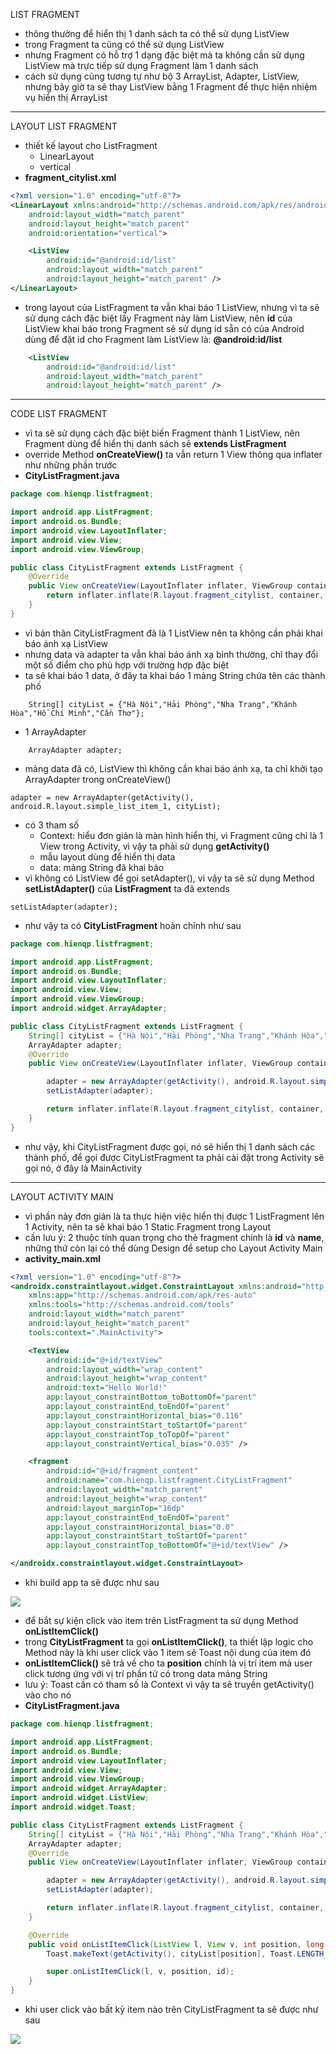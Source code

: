 LIST FRAGMENT

- thông thường để hiển thị 1 danh sách ta có thể sử dụng ListView
- trong Fragment ta cũng có thể sử dụng ListView
- nhưng Fragment có hỗ trợ 1 dạng đặc biệt mà ta không cần sử dụng ListView mà trực tiếp sử dụng Fragment làm 1 danh sách
- cách sử dụng cũng tương tự như bộ 3 ArrayList, Adapter, ListView, nhưng bây giờ ta sẽ thay ListView bằng 1 Fragment để thực hiện nhiệm vụ hiển thị ArrayList
___

LAYOUT LIST FRAGMENT

- thiết kế layout cho ListFragment
	- LinearLayout
	- vertical
- __fragment_citylist.xml__
```xml
<?xml version="1.0" encoding="utf-8"?>
<LinearLayout xmlns:android="http://schemas.android.com/apk/res/android"
    android:layout_width="match_parent"
    android:layout_height="match_parent"
    android:orientation="vertical">

    <ListView
        android:id="@android:id/list"
        android:layout_width="match_parent"
        android:layout_height="match_parent" />
</LinearLayout>
```

- trong layout của ListFragment ta vẫn khai báo 1 ListView, nhưng vì ta sẽ sử dụng cách đặc biệt lấy Fragment này làm ListView, nên __id__ của ListView khai báo trong Fragment sẽ sử dụng id sẵn có của Android dùng để đặt id cho Fragment làm ListView là: __@android:id/list__ 

```xml
    <ListView
        android:id="@android:id/list"
        android:layout_width="match_parent"
        android:layout_height="match_parent" />
```

___

CODE LIST FRAGMENT

- vì ta sẽ sử dụng cách đặc biệt biến Fragment thành 1 ListView, nên Fragment dùng để hiển thị danh sách sẽ __extends ListFragment__
- override Method __onCreateView()__ ta vẫn return 1 View thông qua inflater như những phần trước
- __CityListFragment.java__
```java
package com.hienqp.listfragment;

import android.app.ListFragment;
import android.os.Bundle;
import android.view.LayoutInflater;
import android.view.View;
import android.view.ViewGroup;

public class CityListFragment extends ListFragment {
    @Override
    public View onCreateView(LayoutInflater inflater, ViewGroup container, Bundle savedInstanceState) {
        return inflater.inflate(R.layout.fragment_citylist, container, false);
    }
}
```
- vì bản thân CityListFragment đã là 1 ListView nên ta không cần phải khai báo ánh xạ ListView
- nhưng data và adapter ta vẫn khai báo ánh xạ bình thường, chỉ thay đổi một số điểm cho phù hợp với trường hợp đặc biệt
- ta sẽ khai báo 1 data, ở đây ta khai báo 1 mảng String chứa tên các thành phố
```
    String[] cityList = {"Hà Nội","Hải Phòng","Nha Trang","Khánh Hòa","Hồ Chí Minh","Cần Thơ"};
```
- 1 ArrayAdapter
```
    ArrayAdapter adapter;
```
- mảng data đã có, ListView thì không cần khai báo ánh xạ, ta chỉ khởi tạo ArrayAdapter trong onCreateView()
```
adapter = new ArrayAdapter(getActivity(), android.R.layout.simple_list_item_1, cityList);
```
- có 3 tham số
	- Context: hiểu đơn giản là màn hình hiển thị, vì Fragment cũng chỉ là 1 View trong Activity, vì vậy ta phải sử dụng __getActivity()__
	- mẫu layout dùng để hiển thị data
	- data: mảng String đã khai báo
- vì không có ListView để gọi setAdapter(), vì vậy ta sẽ sử dụng Method __setListAdapter()__ của __ListFragment__ ta đã extends
```
setListAdapter(adapter);
```
- như vậy ta có __CityListFragment__ hoàn chỉnh như sau
```java
package com.hienqp.listfragment;

import android.app.ListFragment;
import android.os.Bundle;
import android.view.LayoutInflater;
import android.view.View;
import android.view.ViewGroup;
import android.widget.ArrayAdapter;

public class CityListFragment extends ListFragment {
    String[] cityList = {"Hà Nội","Hải Phòng","Nha Trang","Khánh Hòa","Hồ Chí Minh","Cần Thơ"};
    ArrayAdapter adapter;
    @Override
    public View onCreateView(LayoutInflater inflater, ViewGroup container, Bundle savedInstanceState) {

        adapter = new ArrayAdapter(getActivity(), android.R.layout.simple_list_item_1, cityList);
        setListAdapter(adapter);

        return inflater.inflate(R.layout.fragment_citylist, container, false);
    }
}
```

- như vậy, khi CityListFragment được gọi, nó sẽ hiển thị 1 danh sách các thành phố, để gọi được CityListFragment ta phải cài đặt trong Activity sẽ gọi nó, ở đây là MainActivity

___

LAYOUT ACTIVITY MAIN

- vì phần này đơn giản là ta thực hiện việc hiển thị được 1 ListFragment lên 1 Activity, nên ta sẽ khai báo 1 Static Fragment trong Layout
- cần lưu ý: 2 thuộc tính quan trọng cho thẻ fragment chính là __id__ và __name__, những thứ còn lại có thể dùng Design để setup cho Layout Activity Main
- __activity_main.xml__
```xml
<?xml version="1.0" encoding="utf-8"?>
<androidx.constraintlayout.widget.ConstraintLayout xmlns:android="http://schemas.android.com/apk/res/android"
    xmlns:app="http://schemas.android.com/apk/res-auto"
    xmlns:tools="http://schemas.android.com/tools"
    android:layout_width="match_parent"
    android:layout_height="match_parent"
    tools:context=".MainActivity">

    <TextView
        android:id="@+id/textView"
        android:layout_width="wrap_content"
        android:layout_height="wrap_content"
        android:text="Hello World!"
        app:layout_constraintBottom_toBottomOf="parent"
        app:layout_constraintEnd_toEndOf="parent"
        app:layout_constraintHorizontal_bias="0.116"
        app:layout_constraintStart_toStartOf="parent"
        app:layout_constraintTop_toTopOf="parent"
        app:layout_constraintVertical_bias="0.035" />

    <fragment
        android:id="@+id/fragment_content"
        android:name="com.hienqp.listfragment.CityListFragment"
        android:layout_width="match_parent"
        android:layout_height="wrap_content"
        android:layout_marginTop="16dp"
        app:layout_constraintEnd_toEndOf="parent"
        app:layout_constraintHorizontal_bias="0.0"
        app:layout_constraintStart_toStartOf="parent"
        app:layout_constraintTop_toBottomOf="@+id/textView" />

</androidx.constraintlayout.widget.ConstraintLayout>
```
- khi build app ta sẽ được như sau
<img src="https://github.com/hienqp/ngay044-Fragment-ListFragment/blob/main/Screenshot%202022-09-23%20235512.png">

- để bắt sự kiện click vào item trên ListFragment ta sử dụng Method __onListItemClick()__
- trong __CityListFragment__ ta gọi __onListItemClick()__, ta thiết lập logic cho Method này là khi user click vào 1 item sẽ Toast nội dung của item đó
- __onListItemClick()__ sẽ trả về cho ta __position__ chính là vị trí item mà user click tương ứng với vị trí phần tử có trong data mảng String
- lưu ý: Toast cần có tham số là Context vì vậy ta sẽ truyền getActivity() vào cho nó
- __CityListFragment.java__
```java
package com.hienqp.listfragment;

import android.app.ListFragment;
import android.os.Bundle;
import android.view.LayoutInflater;
import android.view.View;
import android.view.ViewGroup;
import android.widget.ArrayAdapter;
import android.widget.ListView;
import android.widget.Toast;

public class CityListFragment extends ListFragment {
    String[] cityList = {"Hà Nội","Hải Phòng","Nha Trang","Khánh Hòa","Hồ Chí Minh","Cần Thơ"};
    ArrayAdapter adapter;
    @Override
    public View onCreateView(LayoutInflater inflater, ViewGroup container, Bundle savedInstanceState) {

        adapter = new ArrayAdapter(getActivity(), android.R.layout.simple_list_item_1, cityList);
        setListAdapter(adapter);

        return inflater.inflate(R.layout.fragment_citylist, container, false);
    }

    @Override
    public void onListItemClick(ListView l, View v, int position, long id) {
        Toast.makeText(getActivity(), cityList[position], Toast.LENGTH_SHORT).show();

        super.onListItemClick(l, v, position, id);
    }
}
```
- khi user click vào bất kỳ item nào trên CityListFragment ta sẽ được như sau
<img src="https://github.com/hienqp/ngay044-Fragment-ListFragment/blob/main/Screenshot_20220924_001155.png">

